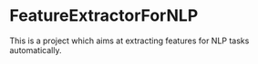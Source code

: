 # FeatureExtractorForNLP
This is a project which aims at extracting features for NLP tasks automatically.
